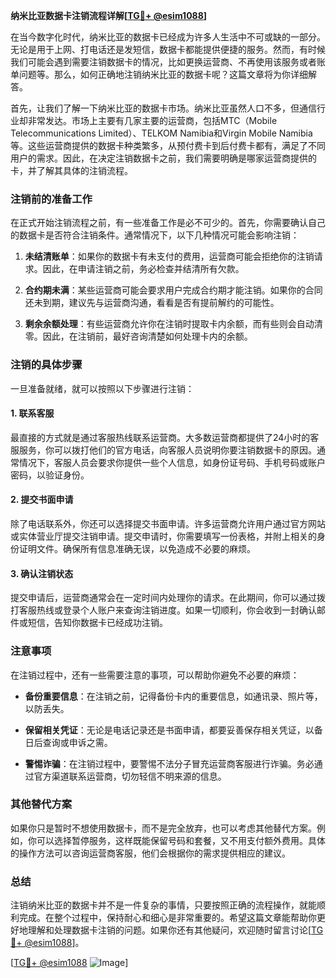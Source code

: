 **纳米比亚数据卡注销流程详解[[TG💪+ @esim1088](https://t.me/s/esim1088)]**

在当今数字化时代，纳米比亚的数据卡已经成为许多人生活中不可或缺的一部分。无论是用于上网、打电话还是发短信，数据卡都能提供便捷的服务。然而，有时候我们可能会遇到需要注销数据卡的情况，比如更换运营商、不再使用该服务或者账单问题等。那么，如何正确地注销纳米比亚的数据卡呢？这篇文章将为你详细解答。

首先，让我们了解一下纳米比亚的数据卡市场。纳米比亚虽然人口不多，但通信行业却非常发达。市场上主要有几家主要的运营商，包括MTC（Mobile Telecommunications Limited）、TELKOM Namibia和Virgin Mobile Namibia等。这些运营商提供的数据卡种类繁多，从预付费卡到后付费卡都有，满足了不同用户的需求。因此，在决定注销数据卡之前，我们需要明确是哪家运营商提供的卡，并了解其具体的注销流程。

### 注销前的准备工作

在正式开始注销流程之前，有一些准备工作是必不可少的。首先，你需要确认自己的数据卡是否符合注销条件。通常情况下，以下几种情况可能会影响注销：

1. **未结清账单**：如果你的数据卡有未支付的费用，运营商可能会拒绝你的注销请求。因此，在申请注销之前，务必检查并结清所有欠款。
   
2. **合约期未满**：某些运营商可能会要求用户完成合约期才能注销。如果你的合同还未到期，建议先与运营商沟通，看看是否有提前解约的可能性。

3. **剩余余额处理**：有些运营商允许你在注销时提取卡内余额，而有些则会自动清零。因此，在注销前，最好咨询清楚如何处理卡内的余额。

### 注销的具体步骤

一旦准备就绪，就可以按照以下步骤进行注销：

#### 1. 联系客服

最直接的方式就是通过客服热线联系运营商。大多数运营商都提供了24小时的客服服务，你可以拨打他们的官方电话，向客服人员说明你要注销数据卡的原因。通常情况下，客服人员会要求你提供一些个人信息，如身份证号码、手机号码或账户密码，以验证身份。

#### 2. 提交书面申请

除了电话联系外，你还可以选择提交书面申请。许多运营商允许用户通过官方网站或实体营业厅提交注销申请。提交申请时，你需要填写一份表格，并附上相关的身份证明文件。确保所有信息准确无误，以免造成不必要的麻烦。

#### 3. 确认注销状态

提交申请后，运营商通常会在一定时间内处理你的请求。在此期间，你可以通过拨打客服热线或登录个人账户来查询注销进度。如果一切顺利，你会收到一封确认邮件或短信，告知你数据卡已经成功注销。

### 注意事项

在注销过程中，还有一些需要注意的事项，可以帮助你避免不必要的麻烦：

- **备份重要信息**：在注销之前，记得备份卡内的重要信息，如通讯录、照片等，以防丢失。
  
- **保留相关凭证**：无论是电话记录还是书面申请，都要妥善保存相关凭证，以备日后查询或申诉之需。

- **警惕诈骗**：在注销过程中，要警惕不法分子冒充运营商客服进行诈骗。务必通过官方渠道联系运营商，切勿轻信不明来源的信息。

### 其他替代方案

如果你只是暂时不想使用数据卡，而不是完全放弃，也可以考虑其他替代方案。例如，你可以选择暂停服务，这样既能保留号码和套餐，又不用支付额外费用。具体的操作方法可以咨询运营商客服，他们会根据你的需求提供相应的建议。

### 总结

注销纳米比亚的数据卡并不是一件复杂的事情，只要按照正确的流程操作，就能顺利完成。在整个过程中，保持耐心和细心是非常重要的。希望这篇文章能帮助你更好地理解和处理数据卡注销的问题。如果你还有其他疑问，欢迎随时留言讨论[[TG💪+ @esim1088](https://t.me/s/esim1088)]。

[[TG💪+ @esim1088](https://t.me/s/esim1088) ![Image](https://i.postimg.cc/4NQfJmqS/Snipaste-2025-05-13-00-14-12.png)]